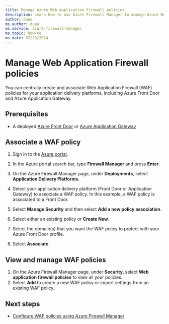 ```yaml
---
title: Manage Azure Web Application Firewall policies
description: Learn how to use Azure Firewall Manager to manage Azure Web Application Firewall policies
author: duau
ms.author: duau
ms.service: azure-firewall-manager
ms.topic: how-to
ms.date: 07/29/2024
---
```


# Manage Web Application Firewall policies

You can centrally create and associate Web Application Firewall (WAF) policies for your application delivery platforms, including Azure Front Door and Azure Application Gateway.

## Prerequisites 

- A deployed [Azure Front Door](../frontdoor/quickstart-create-front-door.md) or [Azure Application Gateway](../application-gateway/quick-create-portal.md)

## Associate a WAF policy

1. Sign in to the [Azure portal](https://portal.azure.com).
1. In the Azure portal search bar, type **Firewall Manager** and press **Enter**.
1. On the Azure Firewall Manager page, under **Deployments**, select **Application Delivery Platforms**.

1. Select your application delivery platform (Front Door or Application Gateway) to associate a WAF policy. In this example, a WAF policy is associated to a Front Door.
1. Select **Manage Security** and then select **Add a new policy association**.
1. Select either an existing policy or **Create New**.
1. Select the domain(s) that you want the WAF policy to protect with your Azure Front Door profile.
1. Select **Associate**.

## View and manage WAF policies

1. On the Azure Firewall Manager page, under **Security**, select **Web application firewall policies** to view all your policies.
1. Select **Add** to create a new WAF policy or import settings from an existing WAF policy.

## Next steps

- [Configure WAF policies using Azure Firewall Manager](../web-application-firewall/shared/manage-policies.md)
